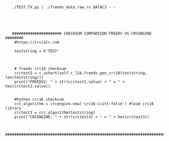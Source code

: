        
       ./TEST_TX.py | ./freedv_data_raw_rx DATAC3 - -
       
       
       
       
       
       ###################### CHECKSUM COMPARISON FREEDV VS CRCENGINE ########
        #https://crccalc.com
        
        teststring = b'TEST'
        

     
        # freedv crc16 checksum
        crctest2 = c_ushort(self.c_lib.freedv_gen_crc16(teststring, len(teststring)))
        print("FREEDV2: " + str(crctest2.value) + " = " + hex(crctest2.value))      
        
      
        #Python crc16 checksum
        crc_algorithm = crcengine.new('crc16-ccitt-false') #load crc16 library 
        crctest3 = crc_algorithm(teststring)
        print("CRCENGINE: " + str(crctest3) + " = " + hex(crctest3))
        
        
        #######################################################################
